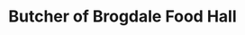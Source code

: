 ---
title: "Butcher of Brogdale Food Hall"
url: /canterbury/butcher-of-brogdale-food-hall/
shop: Metzgerei
---